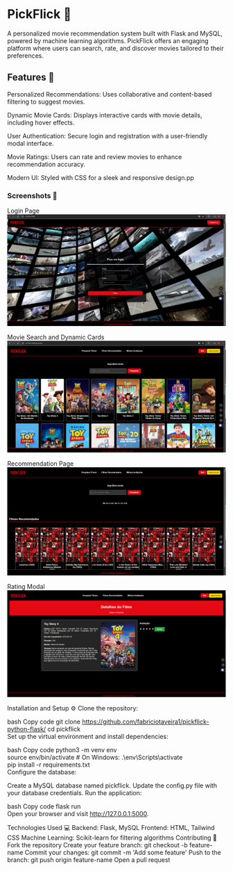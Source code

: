 # PickFlick 🎥
<p>A personalized movie recommendation system built with Flask and MySQL, powered by machine learning algorithms. PickFlick offers an engaging platform where users can search, rate, and discover movies tailored to their preferences.</p>

## Features 🌟

<p>Personalized Recommendations: Uses collaborative and content-based filtering to suggest movies.</p>
<p>Dynamic Movie Cards: Displays interactive cards with movie details, including hover effects.</p>
<p>User Authentication: Secure login and registration with a user-friendly modal interface.</p>
<p>Movie Ratings: Users can rate and review movies to enhance recommendation accuracy.</p>
<p>Modern UI: Styled with CSS for a sleek and responsive design.pp</p>

### Screenshots 📸
Login Page
![alt text](app/static/assets/image.png)


Movie Search and Dynamic Cards
![alt text](app/static/assets/image3.png)

Recommendation Page
![alt text](app/static/assets/image2.png)

Rating Modal
![alt text](app/static/assets/image4.png)

Installation and Setup ⚙️
Clone the repository:

bash
Copy code
git clone https://github.com/fabriciotaveira1/pickflick-python-flask/
cd pickflick  
Set up the virtual environment and install dependencies:

bash
Copy code
python3 -m venv env  
source env/bin/activate  # On Windows: .\env\Scripts\activate  
pip install -r requirements.txt  
Configure the database:

Create a MySQL database named pickflick.
Update the config.py file with your database credentials.
Run the application:

bash
Copy code
flask run  
Open your browser and visit http://127.0.0.1:5000.

Technologies Used 💻
Backend: Flask, MySQL
Frontend: HTML, Tailwind CSS
Machine Learning: Scikit-learn for filtering algorithms
Contributing 🤝
Fork the repository
Create your feature branch: git checkout -b feature-name
Commit your changes: git commit -m 'Add some feature'
Push to the branch: git push origin feature-name
Open a pull request
